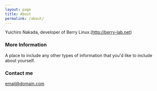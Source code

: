 ```yaml
---
layout: page
title: About
permalink: /about/
---
```


Yuichiro Nakada, developer of Berry Linux.(http://berry-lab.net)

### More Information

A place to include any other types of information that you'd like to include about yourself.

### Contact me

[email@domain.com](mailto:email@domain.com)

